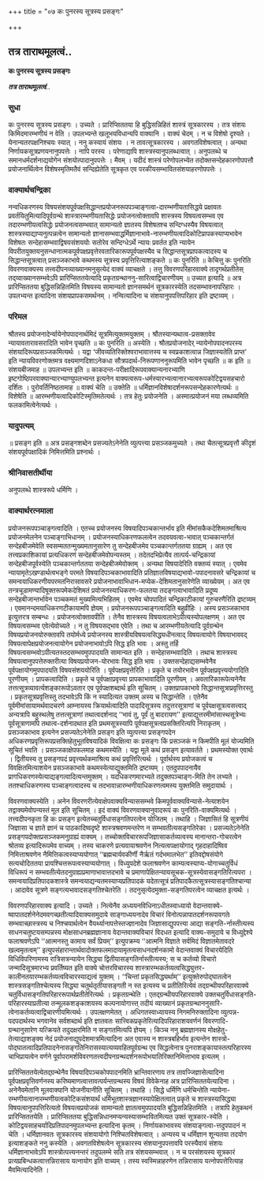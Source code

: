+++
title = "०७ कः पुनरस्य सूत्रस्य प्रसङ्गः"

+++


## तत्र ताराथमूलत्वं..

**कः पुनरस्य सूत्रस्य प्रसङ्गः**

***तत्र ताराथमूलत्वं***..

### सुधा

कः पुनरस्य सूत्रस्य प्रसङ्गः । उच्यते । प्रारिप्सिततया हि बुद्धिसन्निहितं शास्त्रं सूत्रकारस्य । तत्र संशयः किमिदमारम्भणीयं न वेति । उपलभ्यन्ते खलूभयविधान्यपि वाक्यानि । वाक्यं चेदम् । न च विशेषो दृश्यते । येनान्यतरपक्षनिश्चयः स्यात् । ननु कस्यायं संशयः । न तावत्सूत्रकारस्य । अवगतविशेषत्वात् । अन्यथा निर्णायकसूत्रप्रणयनानुपपत्तेः । नापि परस्य । परेणाद्यापि शास्त्रस्यानुपलब्धत्वात् । अनुपलब्धे च समानधर्मदर्शनाद्ययोगेन संशयोत्पादानुपपत्तेः । मैवम् । यदीदं शास्त्रं परेणोपलभ्येत तदोक्तसन्देहकारणोपपत्तौ प्रयोजनार्थित्वेन विशेषस्मृतिमतैवं सन्दिह्येतेति सूत्रकृत एव परकीयसम्भावितसंशयाहरणोपपत्तेः ।

### वाक्यार्थचन्द्रिका

नन्वधिकरणस्य विषयसंशयपूर्वपक्षसिद्धान्तप्रयोजनरूपपञ्चाङ्गत्वा-दारम्भणीयतासिद्धये प्रक्षावतः प्रवर्तयितुमित्यादिपूर्वग्रन्थे शास्त्रारम्भणीयतासिद्धेः प्रयोजनत्वोक्तावपि शास्त्रस्य विषयत्वसम्भव एव तदारम्भणीयत्वसिद्धेः प्रयोजनत्वसम्भवात् सामान्यतो ज्ञातस्य विशेषतश्च सन्दिग्धस्यैव विषयत्वात् शास्त्रस्याद्याप्यनुत्पन्नत्वेन सामान्यतो ज्ञानासम्भवाद्धर्मिज्ञानाभावे-नारम्भणीयत्वादिकोटिप्रापकस्याप्यभावेन विशेषतः सन्देहासम्भवाद्विषयसंशययोः सतोरेव सन्दिग्धेऽर्थे न्यायः प्रवर्तत इति न्यायेन विपरीतयुक्तयनुसन्धानात्मकपूर्वपक्षप्रवृत्तेरवतारिकारूपपूर्वपक्षस्यैव च सिद्धान्तसूत्रप्रापकत्वादस्य च सिद्धान्तसूत्रत्वात् प्रसञ्जकाभावे कथमस्य सूत्रस्य प्रवृत्तिरित्याशङ्कते ॥ कः पुनरिति ॥ केचित्तु कः पुनरिति विवरणवाक्यस्य तत्त्वदीपनव्याख्यानमनुसृत्येदं वाक्यं व्याचक्षते । तत्तु विवरणपरिहारवाक्ये तादृगर्थप्रतीतेस् तद्य्वाख्यानसम्भवेऽपि प्रारिप्सिततयेत्यादि प्रकृतग्रन्थाननु-सारित्वाद्विचारणीयम् ॥ उच्यत इत्यादि ॥ अत्र प्रारिप्सिततया बुद्धिसन्निहितमिति विषयस्य सामान्यतो ज्ञानसमर्थनं सूत्रकारस्येति तदसम्भावनापरिहारः । उपलभ्यन्त इत्यादिना संशयप्रापकसमर्थनम् । नन्वित्यादिना च संशयानुपपत्तिपरिहार इति द्रष्टव्यम् ।

### परिमल

श्रौतस्य प्रयोजनादेर्न्यायेनोपपादनार्थमिदं सूत्रमित्युक्तमयुक्तम् । श्रौतस्यान्यथात्व-प्रसक्तावेव न्यायावतारावसरादिति भावेन पृच्छति ॥ कः पुनरिति ॥ अस्येति । श्रौतप्रयोजनादेर् न्यायेनोपपादनपरस्य संशयादिरूपप्रसञ्जकमित्यर्थः । यद्वा ‘जीवव्यतिरिक्तेश्वराभावात्तस्य च स्वप्रकाशत्वान्न जिज्ञास्यतेति प्राप्त’ इति न्यायविवरणोक्तमत्र वक्ष्यमाणदिशाऽनेकधा सौत्रपदार्थ-निरूपणाननुरूपमिति भावेन पृच्छति ॥ क इति ॥ संशयबीजमाह ॥ उपलभ्यन्त इति ॥ काकदन्त-परीक्षादिरूपवाक्यान्यनारभ्याणि इष्टगोष्ठिपरवाक्यान्यारभ्याण्युपलभ्यन्त इत्यनेन वाक्यत्वरूप-धर्मस्यारभ्यत्वानारभ्यत्वरूपकोटिद्वयसहचारो दर्शितः । पुरोवर्तिनिष्ठतामाह ॥ वाक्यं चेति ॥ उक्तेति ॥ धर्मिज्ञानविशेषादर्शनरूपसन्देहकारणेत्यर्थः ॥ विशेषेति ॥ आरम्भणीयत्वादिकोटिस्मृतिमतेत्यर्थः । तत्र हेतुः प्रयोजनेति । अस्मात्प्रयोजनं मया लब्धव्यमिति फलकामित्वेनेत्यर्थः ।

### यादुपत्यम्

॥ प्रसङ्ग इति ॥ अत्र प्रसङ्गशब्देन प्रसज्यतेऽनेनेति व्युत्पत्त्या प्रसञ्जकमुच्यते । तथा चैतत्सूत्रप्रवृत्तौ कीदृशं संशयपूर्वपक्षादिकं निमित्तमिति प्रश्नार्थः ।

### श्रीनिवासतीर्थीया

अनुपलब्धे शास्त्ररूपे धर्मिणि ।

### वाक्यार्थरत्नमाला

प्रयोजनरूपपञ्चाङ्गत्वादिति । एतच्च प्रयोजनस्य विषयादिपञ्चकान्तर्भाव इति मीमांसकैकदेशिमतमाश्रित्य प्रयोजनमेलनेन पञ्चाङ्गाभिधानम् । प्रयोजनस्याधिकरणफलत्वेन तदवयवत्वा-भावात् पञ्चकान्तर्गतं सन्देहबीजमेवेति स्वसम्मततन्मुख्यमतानुसारेण तु सन्देहबीजमेव पञ्चकान्तर्गततया ग्राह्यम् । अत एव तत्त्वप्रकाशिकायां प्रत्यधिकरणं सन्देहबीजमेवोपन्यस्तम् । तदेतदभिप्रेत्यैव तात्पर्य-चन्द्रिकायां सन्देहबीजपूर्वस्येति पञ्चकान्तर्गततया सन्देहबीजमेवोक्तम् । अन्यथा विषयादेरिति वक्तव्यं स्यात् । एवमेव न्यायामृतेऽखण्डार्थत्वभङ्गे परमते विषयादिपञ्चकाभावादिति प्रतिज्ञातविषयाद्यभावो-पपादनावसरे चन्द्रिकायां च समन्वयाधिकरणीयपरमतनिरासावसरे प्रयोजनाभावाभिधान-मप्येक-देशिमतानुसारेणेति व्याख्येयम् । अत एव तन्त्रचूडामण्यादिषूक्तरूपमेकदेशिमतं प्रयोजनस्याधिकरण-फलतया तदङ्गत्वाभावादिति प्रदूष्य सन्देहबीजान्तर्भावेन पञ्चकमतं मुख्यमित्यभिहितम् । एवमेव चोपपादितं चन्द्रिकाटीकायां गुरुचरणैरिति द्रष्टव्यम् । एवमानन्दमयाधिकरणटीकायामपि ज्ञेयम् । प्रयोजनरूपपञ्चाङ्गत्वादिति बहुव्रीहिः । अस्य प्रसञ्जकाभाव इत्युत्तरत्र सम्बन्धः । प्रयोजनत्वोक्तावपीति । तेनैव शास्त्रस्य विषयत्वलाभेऽपीत्यस्योपलक्षणम् । अत एव विषयत्वसम्भव एवेत्येवोच्यते । न तु विषयसद्भाव एवेति । तथा च आरम्भणीयतेत्यादि पूर्वग्रन्थेन विषयप्रयोजनयोरुक्तावपि तयोर्मध्ये प्रयोजनस्य शास्त्रीयविषयत्वसिद्ध्यधीनत्वाद् विषयत्वायोगे विषयाभाववद् विषयत्वापेक्षप्रयोजनत्वायोगेन प्रयोजनाभावोऽपि सिद्ध इति भावः । अस्तु तर्हि विषयत्वसम्भवोऽपीत्यतस्तदसम्भवमुपपादयति सामान्यत इति । सन्देहासम्भवादिति । तथाच शास्त्रस्य विषयत्वानुपपत्तेरुक्तरीत्या विषयप्रयोजन-योरभावः सिद्ध इति भावः । उक्तसन्देहाद्यसम्भवेनैव पूर्वपक्षायोगमुपपादयति विषयसंशययोरिति । पूर्वपक्षप्रवृत्तेरिति । प्रकृते च तयोरभावेन पूर्वपक्षप्रवृत्त्ययोगादिति पूरणीयम् । प्रापकत्वादिति । प्रकृते च पूर्वपक्षाप्रवृत्त्या प्रापकाभावादिति पूरणीयम् । अवतारिकारूपेत्यनेनैव तत्तत्सूत्रव्यावर्त्यशङ्कारूपोऽवतार एव पूर्वपक्षशब्दार्थ इति सूचितम् । उक्तप्रापकाभावे सिद्धान्तसूत्राप्रवृत्तिरस्तु । प्रकृतसूत्रप्रवृत्तिस्तु तदभावेऽपि किं न स्यादित्यत उक्तम् अस्य च सिद्धान्तेति । एतेनैव पूर्वमीमांसायामर्थवादचरणे आम्नायस्य क्रियार्थत्वादिति पादादिसूत्रस्य तदुत्तरसूत्राणां च पूर्वपक्षसूत्रत्वसत्त्वाद् अन्यत्रापि बहुस्थलेषु तत्तत्सूत्राणां तथात्वदर्शनाद् ‘‘भावं तु, पूर्वं तु बादरायण’’ इत्याद्युत्तरमीमांसास्थसूत्रेभ्यः पूर्वसूत्राणामपि तथात्व-दर्शनादथात इति प्रथमसूत्रस्यापि पूर्वपक्षसूत्रत्वप्रसक्तिरित्यपि निराकृतम् । प्रसञ्जकाभाव इत्यनेन प्रसज्यतेऽनेनेति प्रसङ्ग इति व्युत्पत्त्या प्रसङ्गपदेन अधिकरणप्रवृत्तिरूपप्रसक्तिहेतुभूतविषयादिकं विवक्षित्वा कः प्रसङ्गः किं प्रसञ्जकं न किमपीति मूलं योज्यमिति सूचितं भवति । प्रसञ्जकाक्षेपफलमाह कथमस्येति । यद्वा मूले कथं प्रसङ्ग इत्यावर्तते । प्रथमस्योक्त एवार्थः । द्वितीयस्य तु प्रसङ्गपदं प्रवृत्त्यर्थकमाश्रित्य कथं प्रवृत्तिरित्यर्थः । पूर्वार्थस्य प्रयोजकत्वं च विवक्षितमित्याशयेन प्रसञ्जकाभावे कथमस्येत्याद्युक्तमिति द्रष्टव्यम् । एतदुपपादनायैव प्रागधिकरणस्येत्याद्यङ्गत्वादित्यन्तमुक्तम् । यदधिकरणमारभ्यते तदुक्तपञ्चाङ्ग-मिति तेन लभ्यते । ततश्चाधिकरणस्य पञ्चाङ्गत्वादस्य च तदभावान्नारम्भणीयाधिकरणत्वमस्य युक्तमिति समुदायार्थः ।

विवरणवाक्यस्येति । अनेन विवरणरीत्येवाक्षेपवाक्यविन्याससम्भवे किमपूर्ववाक्यविन्यासे-नेत्याशयेन तद्वाक्यमेवोपन्यस्तं मूल इति सूचितम् । इदं वाक्यं विवरणवाक्यानुवादरूपं कः पुनरिति-वाक्यमित्यर्थः । तत्त्वदीपनकृता हि कः प्रसङ्ग इत्येतच्चतुर्विधासङ्गतिपरत्वेन योजितम् । तथाहि । जिज्ञासितं हि सूत्रणीयं जिज्ञासा च ज्ञाते ज्ञानं च पाठकादिष्वदृष्टे शास्त्रश्रवणमन्तरेण न सम्भवतीत्यसङ्गतिरेका । प्रसज्यतेऽनेनेति प्रसङ्गपदोक्तप्रसञ्जकमनुग्राह्यं वाक्यम् । तच्चोक्तविचाररूपजिज्ञासाकर्तव्यत्वस्य मानान्तरा-गोचरत्वेन श्रोतव्य इत्यादिरूपमेव वाच्यम् । तस्य चाकरणे प्रत्यवायाश्रवणेन नित्यत्वपक्षायोगाद् गृहदाहादिष्विव निमित्ताश्रवणेन नैमित्तिकत्वस्याप्ययोगात् ‘‘ब्रह्मचार्यवकीर्णी नैर्ऋतं गर्दभमालभेत’’ इतिवद्दोषसंयोगे सत्यचोदिततया प्रायश्चित्तरूपत्वस्याप्ययोगात् । विध्युपदेशे फलाश्रवणेन काम्यत्वस्याप्य-योगाच्चतुर्विधं विधिरूपं न सम्भवतीत्येतदनुग्राह्यप्रमाणाभावात्तदभावे च प्रमाणापेक्षितन्यायसूचक-सूत्रस्येवासङ्गतिरित्यपरा । समन्वयादिप्रतिपादकशास्त्रे समन्वयाद्यन्यतमस्याप्यप्रतिपादकं यदेतत्सूत्रं प्रतिपादकैतत्सूत्रस्यासङ्गतिश्चान्या । आदावेव सूत्रणे सङ्गत्यभावादसङ्गतिश्चेतरेति । तदनुसृत्येदमुक्ता-सङ्गतिपरत्वेन व्याचक्षत इत्यर्थः ।

विवरणपरिहारवाक्य इत्यादि । उच्यते । नित्येनैव अध्ययनविधिनाऽधीतस्वाध्यायो वेदान्तवाक्ये-ष्वापातदर्शनेनेदमवगच्छतीत्यादिवाक्यसमुदाये साङ्गाध्ययनादेव विचारं विनोत्पन्नापातदर्शनरूपावगतेः सम्भवाच्छास्त्रस्य च निश्चयार्थत्वेन वैयर्थ्यानापत्तेस्तज्ज्ञानादेव जिज्ञासाद्युपपत्त्या आद्या सङ्गति-र्नास्तीत्यस्य साधनचतुष्टयसम्पन्नस्य मोक्षसाधनब्रह्मज्ञानाय वेदान्तवाक्यविचारं विदधत इत्यादि वाक्य-समुदाये च विध्युद्देश्ये फलाश्रवणेऽपि ‘‘आत्मनस्तु कामाय सर्वं प्रियम्’’ इत्युपक्रम्य ‘‘आत्मनि विज्ञाते सर्वमिदं विज्ञातमेतावदरे खल्वमृतत्वम्’’ इत्युपसंहारान्तार्थवादोक्तफलमादायामृतत्वसाधनदर्शनकामो वेदान्तवाक्यं विचारयेदिति विधिविपरिणामस्य रात्रिसत्रन्यायेन सिद्ध्या द्वितीयासङ्गतिर्नास्तीत्यस्य; स च कर्तव्यो विचारो जन्मादिसूत्रमारभ्य प्रवर्तिष्यत इति वाक्ये चोत्तरविचारस्य शास्त्रारम्भकर्तव्यत्वसिद्ध्युत्तर-कालीनतयारम्भकर्तव्यत्वविचारस्याद्यत्वं युक्तम् । ‘‘चिन्तां प्रकृतसिद्ध्यर्थाम्’’ इत्युक्तेरुपोद्घातत्वेन शास्त्रसङ्गतिश्चेत्यस्य सिद्ध्या चतुर्थतृतीयासङ्गती न स्त इत्यस्य च प्रतीतिरित्येवं तद्ग्रन्थीयपरिहारवाक्ये चतुर्विधासङ्गतिपरिहाररूपार्थप्रतीतेरित्यर्थः । प्रकृतग्रन्थेति । एतद्ग्रन्थीयपरिहारवाक्ये उक्तचतुर्विधासङ्गति-परिहारस्याप्रतीत्या तन्मूलकशङ्काशयस्य कल्पनायोगात्त्त् तदीयं व्याख्यानं प्रकृतग्रन्थाननुसारि-त्वेनाकर्तव्यत्वाद्विचारणीयमित्यर्थः । उपलक्षणमेतत् । अधिगतस्वाध्यायस्य निगमनिरुक्तादिना व्युत्पन्न-पदपदार्थस्य भगवानेव सर्वशब्दार्थ इति ज्ञातवतः सात्त्विकप्रकृतेरित्यादिपरिहाराशयवर्णनं विवरणादि-ग्रन्थानुसारेण यत्क्रियते तदुदक्षरमिति न सङ्गतमित्यपि ज्ञेयम् । किञ्च ननु ब्रह्मज्ञानस्य मोक्षहेतु-तेत्याद्याशङ्क्य नेदं प्रयोजनाद्युपदेशमात्रमित्यादिना अत एवास्य न शास्त्रबहिर्भाव इत्यन्तेन शास्त्रो-पोद्घातत्वादिप्रतिपादनेनासङ्गतिनिरासस्यात्यव्यवहितपूर्वग्रन्थ एव सिद्धत्वेनात्र पुनराशङ्कायास्तत्परिहारस्य चाभिप्रायत्वेन वर्णने पूर्वापरामर्शविवरणतत्त्वदीपनग्रन्थदर्शनरूपोभयातिरिक्तनिमित्ताभाव इत्यलम् ।

प्रारिप्सिततयेत्येतद्ग्रन्थेनैव विषयादिपञ्चकोपपादनमिति भ्रान्तिवारणाय तत्र तावज्जिज्ञासेत्यादिना पूर्वपक्षप्रवृत्तिवर्णनस्य करिष्यमाणत्वात्तावत्पर्यन्तग्रन्थस्य विषयं विवेकेनाह अत्र प्रारिप्सिततयेत्यादिना । अनेनैवमेतानि मूलवाक्यानि योजनीयानीति सूचितम् । तथाहि । सिद्धे धर्मिणि धर्मचिन्तेति न्यायेना-रम्भणीयत्वानारम्भणीयत्वकोटिकसंशयार्थं धर्मिभूतशास्त्रज्ञानस्यापेक्षितत्वात् प्रकृते च शास्त्रस्यासिद्ध्या विषयत्वानुपपत्तिरित्यतो विषयत्वप्रयोजकं सामान्यतो ज्ञातत्वमुपपादयति बुद्धिसन्निहितमिति । तत्रापि हेतुकथनं प्रारिप्सिततयेति । प्रारिप्सिततया बुद्धिसन्निधानमप्यन्यस्यासम्भावितमित्यत उक्तं सूत्रकार-स्येति । कोटिद्वयसाहचर्यादिप्रतिपादनमुपलभ्यन्त इत्यादिना कृतम् ।
निर्णायकाभावस्य संशयाङ्गत्वा-त्तदुपपादनं न चेति । धर्मिज्ञानवतः सूत्रकारस्य संशयायोगो निश्चितविशेषत्वात् । अन्यस्य च धर्मिज्ञान शून्यतया तदयोग इत्याशङ्कते ननु कस्येति । अवगतविशेषत्वेन सूत्रकारस्य संशयानुपपत्तावपि परस्यैवायं संशयः धर्मिज्ञानाभावेऽपि शास्त्रोत्पत्त्यनन्तरं तदुपलम्भे सति तत्र संशयसम्भवात् । न च परसंशयस्य सूत्रकारं प्रत्यप्रबिन्धकत्वात्तन्निरासाय यत्नायोग इति वाच्यम् । तस्य स्वस्मिन्नाहरणेन तन्निरासाय यत्नोपपत्तेरित्याह मैवमित्यादिनेति ।

